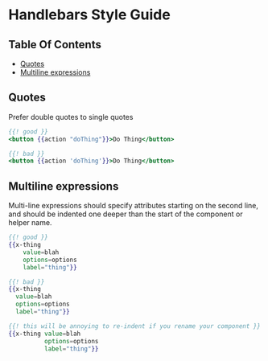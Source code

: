# Handlebars Style Guide

## Table Of Contents

* [Quotes](#quotes)
* [Multiline expressions](#multiline-expressions)

## Quotes
Prefer double quotes to single quotes
```hbs
{{! good }}
<button {{action "doThing"}}>Do Thing</button>

{{! bad }}
<button {{action 'doThing'}}>Do Thing</button>
```

## Multiline expressions

Multi-line expressions should specify attributes starting on the second
line, and should be indented one deeper than the start of the component
or helper name.
```hbs
{{! good }}
{{x-thing
    value=blah
    options=options
    label="thing"}}

{{! bad }}
{{x-thing
  value=blah
  options=options
  label="thing"}}

{{! this will be annoying to re-indent if you rename your component }}
{{x-thing value=blah
          options=options
          label="thing"}}

```
